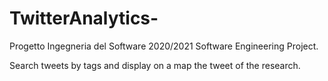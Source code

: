 # TwitterAnalytics-
Progetto Ingegneria del Software 2020/2021
Software Engineering Project.

Search tweets by tags and display on a map the tweet of the research.
